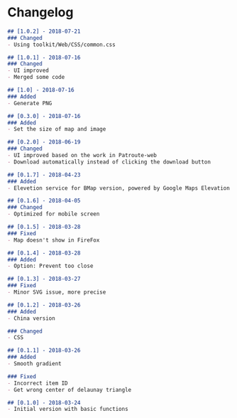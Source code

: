 # Changelog
```markdown
## [1.0.2] - 2018-07-21
### Changed
- Using toolkit/Web/CSS/common.css
```

```markdown
## [1.0.1] - 2018-07-16
### Changed
- UI improved
- Merged some code
```

```markdown
## [1.0] - 2018-07-16
### Added
- Generate PNG
```

```markdown
## [0.3.0] - 2018-07-16
### Added
- Set the size of map and image
```

```markdown
## [0.2.0] - 2018-06-19
### Changed
- UI improved based on the work in Patroute-web
- Download automatically instead of clicking the download button
```

```markdown
## [0.1.7] - 2018-04-23
### Added
- Elevetion service for BMap version, powered by Google Maps Elevation API
```

```markdown
## [0.1.6] - 2018-04-05
### Changed
- Optimized for mobile screen
```

```markdown
## [0.1.5] - 2018-03-28
### Fixed
- Map doesn't show in FireFox
```

```markdown
## [0.1.4] - 2018-03-28
### Added
- Option: Prevent too close
```

```markdown
## [0.1.3] - 2018-03-27
### Fixed
- Minor SVG issue, more precise
```

```markdown
## [0.1.2] - 2018-03-26
### Added
- China version

### Changed
- CSS
```

```markdown
## [0.1.1] - 2018-03-26
### Added
- Smooth gradient

### Fixed
- Incorrect item ID
- Get wrong center of delaunay triangle
```

```markdown
## [0.1.0] - 2018-03-24
- Initial version with basic functions
```
